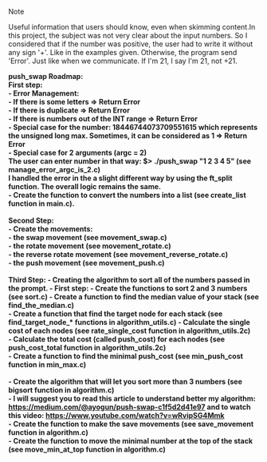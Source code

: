 > [!NOTE]
> Useful information that users should know, even when skimming content.In this project, the subject was not very clear about the input numbers. So I considered that if the number was positive, the user had to write it without any sign '+'. Like in the examples given. Otherwise, the program send 'Error'. Just like when we communicate. If I'm 21, I say I'm 21, not +21.

<b>push_swap Roadmap:<br>
First step:<br>
    - Error Management:<br>
        - If there is some letters => Return Error<br>
        - If there is duplicate => Return Error<br>
        - If there is numbers out of the INT range => Return Error<br>
        - Special case for the number: 18446744073709551615 which represents the unsigned long max. Sometimes, it can be considered as 1 => Return Error<br>
        - Special case for 2 arguments (argc = 2)<br>
            The user can enter number in that way: $> ./push_swap "1 2 3 4 5" (see manage_error_argc_is_2.c)<br>
            I handled the error in the a slight different way by using the ft_split function. The overall logic remains the same.<br>
    - Create the function to convert the numbers into a list (see create_list function in main.c).<br><br>
Second Step:<br>
    - Create the movements:<br>
        - the swap movement (see movement_swap.c)<br>
        - the rotate movement (see movement_rotate.c)<br>
        - the reverse rotate movement (see movement_reverse_rotate.c)<br>
        - the push movement (see movement_push.c)<br><br>
Third Step:
    - Creating the algorithm to sort all of the numbers passed in the prompt.
        - First step:
            - Create the functions to sort 2 and 3 numbers (see sort.c)
            - Create a function to find the median value of your stack (see find_the_median.c)<br>
            - Create a function that find the target node for each stack (see find_target_node_* functions in algorithm_utils.c)
            - Calculate the single cost of each nodes (see rate_single_cost function in algorithm_utils.2c)<br>
            - Calculate the total cost (called push_cost) for each nodes (see push_cost_total function in algorithm_utils.2c)<br>
            - Create a function to find the minimal push_cost (see min_push_cost function in min_max.c)<br><br>
            - Create the algorithm that will let you sort more than 3 numbers (see bigsort function in algorithm.c)<br>
                - I will suggest you to read this article to understand better my algorithm: https://medium.com/@ayogun/push-swap-c1f5d2d41e97 and to watch this video: https://www.youtube.com/watch?v=wRvipSG4Mmk<br>
                - Create the function to make the save movements (see save_movement function in algorithm.c)<br>
                - Create the function to move the minimal number at the top of the stack (see move_min_at_top function in algorithm.c)<br>
<br>

